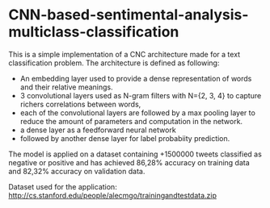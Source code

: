 # CNN-based-sentimental-analysis-multiclass-classification

This is a simple implementation of a CNC architecture made for a text classification problem.
The architecture is defined as following:
- An embedding layer used to provide a dense representation of words and their relative meanings.
- 3 convolutional layers used as N-gram filters with N={2, 3, 4} to capture richers correlations between words,
- each of the convolutional layers are followed by a max pooling layer to reduce the amount of parameters and computation in the network.
- a dense layer as a feedforward neural network
- followed by another dense layer for label probabiity prediction.

The model is applied on a dataset containing +1500000 tweets classified as negative or positive and has achieved 86,28% accuracy on training data and 82,32% accuracy on validation data.

Dataset used for the application: http://cs.stanford.edu/people/alecmgo/trainingandtestdata.zip
